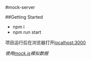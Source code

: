 #mock-server

##Getting Started
- npm i
- npm run start

项目运行后在浏览器打开[localhost:3000](http://localhost:3000/)

*使用[mock.js](http://mockjs.com/)模拟数据*
